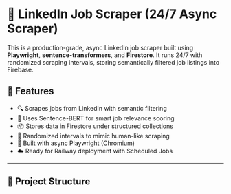 # 🚀 LinkedIn Job Scraper (24/7 Async Scraper)

This is a production-grade, async LinkedIn job scraper built using **Playwright**, **sentence-transformers**, and **Firestore**. It runs 24/7 with randomized scraping intervals, storing semantically filtered job listings into Firebase.

## 🌟 Features

- 🔍 Scrapes jobs from LinkedIn with semantic filtering
- 🧠 Uses Sentence-BERT for smart job relevance scoring
- 📦 Stores data in Firestore under structured collections
- 📆 Randomized intervals to mimic human-like scraping
- 🧱 Built with async Playwright (Chromium)
- ☁️ Ready for Railway deployment with Scheduled Jobs

---

## 📁 Project Structure

